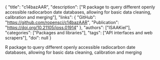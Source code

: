 {
  "title": "c14bazAAR",
  "description": ["R package to query different openly accessible radiocarbon date databases, allowing for basic data cleaning, calibration and merging"],
  "links": {
    "GitHub": "https://github.com/ropensci/c14bazAAR",
    "Publication": "https://doi.org/10.21105/joss.01914"
  },
  "authors": ["ISAAKiel"],
  "categories": ["Packages and libraries"],
  "tags": ["API interfaces and web scrapers"],
  "doi": null
}

<!-- Generated by csv2md.R – do not edit by hand -->

R package to query different openly accessible radiocarbon date databases, allowing for basic data cleaning, calibration and merging